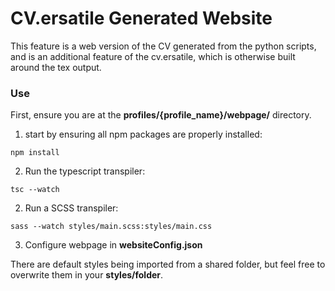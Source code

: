 # CV.ersatile Generated Website

This feature is a web version of the CV generated from the python scripts, and is an additional feature of the cv.ersatile, which is otherwise built around the tex output.


### Use
First, ensure you are at the **profiles/{profile_name}/webpage/** directory.

1. start by ensuring all npm packages are properly installed:
```
npm install
```

2. Run the typescript transpiler:
```
tsc --watch
```

2. Run a SCSS transpiler:
```
sass --watch styles/main.scss:styles/main.css
```

3. Configure webpage in **websiteConfig.json**

There are default styles being imported from a shared folder, but feel free to overwrite them in your **styles/folder**.